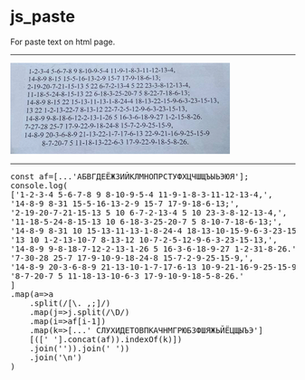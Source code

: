 # js_paste
For paste text on html page.
<hr>
<img src="./ust.png" alt="странная записка">
<hr>
<pre>
const af=[...'АБВГДЕЁЖЗИЙКЛМНОПРСТУФХЦЧШЩЪЫЬЭЮЯ'];
console.log(	
['1-2-3-4 5-6-7-8 9 8-10-9-5-4 11-9-1-8-3-11-12-13-4,',
'14-8-9 8-31 15-5-16-13-2-9 15-7 17-9-18-6-13;',
'2-19-20-7-21-15-13 5 10 6-7-2-13-4 5 10 23-3-8-12-13-4,',
'11-18-5-24-8-15-13 10 6-18-3-25-20-7 5 8-10-7-18-6-13;',
'14-8-9 8-31 10 15-13-11-13-1-8-24-4 18-13-10-15-9-6-3-23-15-13,',
'13 10 1-2-13-10-7 8-13-12 10-7-2-5-12-9-6-3-23-15-13,',
'14-8-9 9-8-18-7-12-2-13-1-26 5 16-3-6-18-9-27 1-2-31-8-26.',
'7-30-28 25-7 17-9-10-9-18-24-8 15-7-2-9-25-15-9,',
'14-8-9 20-3-6-8-9 21-13-10-1-7-17-6-13 10-9-21-16-9-25-15-9',
'8-7-20-7 5 11-18-13-10-6-3 17-9-10-9-18-5-8-26.'
]
.map(a=>a
	.split(/[\. ,;]/)
	.map(j=>j.split(/\D/)
	.map(i=>af[i-1])
	.map(k=>[...' СЛУХИДЕТОВПКАЧНМГРЮБЗФШЯЖЬЙЁЦЩЫЪЭ']
	[([' '].concat(af)).indexOf(k)])
	.join('')).join(' '))	
	.join('\n')	
)	
</pre>
